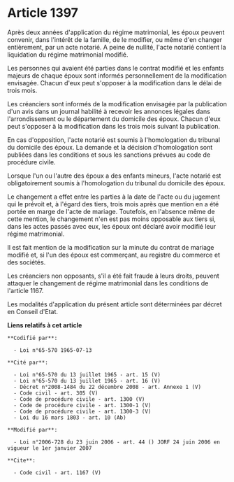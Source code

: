 # Article 1397

Après deux années d'application du régime matrimonial, les époux peuvent convenir, dans l'intérêt de la famille, de le
modifier, ou même d'en changer entièrement, par un acte notarié. A peine de nullité, l'acte notarié contient la liquidation
du régime matrimonial modifié.

Les personnes qui avaient été parties dans le contrat modifié et les enfants majeurs de chaque époux sont informés
personnellement de la modification envisagée. Chacun d'eux peut s'opposer à la modification dans le délai de trois mois.

Les créanciers sont informés de la modification envisagée par la publication d'un avis dans un journal habilité à recevoir
les annonces légales dans l'arrondissement ou le département du domicile des époux. Chacun d'eux peut s'opposer à la
modification dans les trois mois suivant la publication.

En cas d'opposition, l'acte notarié est soumis à l'homologation du tribunal du domicile des époux. La demande et la décision
d'homologation sont publiées dans les conditions et sous les sanctions prévues au code de procédure civile.

Lorsque l'un ou l'autre des époux a des enfants mineurs, l'acte notarié est obligatoirement soumis à l'homologation du
tribunal du domicile des époux.

Le changement a effet entre les parties à la date de l'acte ou du jugement qui le prévoit et, à l'égard des tiers, trois mois
après que mention en a été portée en marge de l'acte de mariage. Toutefois, en l'absence même de cette mention, le changement
n'en est pas moins opposable aux tiers si, dans les actes passés avec eux, les époux ont déclaré avoir modifié leur régime
matrimonial.

Il est fait mention de la modification sur la minute du contrat de mariage modifié et, si l'un des époux est commerçant, au
registre du commerce et des sociétés.

Les créanciers non opposants, s'il a été fait fraude à leurs droits, peuvent attaquer le changement de régime matrimonial
dans les conditions de l'article 1167.

Les modalités d'application du présent article sont déterminées par décret en Conseil d'Etat.

**Liens relatifs à cet article**

	**Codifié par**:

	  - Loi n°65-570 1965-07-13

	**Cité par**:

	  - Loi n°65-570 du 13 juillet 1965 - art. 15 (V)
	  - Loi n°65-570 du 13 juillet 1965 - art. 16 (V)
	  - Décret n°2008-1484 du 22 décembre 2008 - art. Annexe 1 (V)
	  - Code civil - art. 305 (V)
	  - Code de procédure civile - art. 1300 (V)
	  - Code de procédure civile - art. 1300-1 (V)
	  - Code de procédure civile - art. 1300-3 (V)
	  - Loi du 16 mars 1803 - art. 10 (Ab)

	**Modifié par**:

	  - Loi n°2006-728 du 23 juin 2006 - art. 44 () JORF 24 juin 2006 en vigueur le 1er janvier 2007

	**Cite**:

	  - Code civil - art. 1167 (V)
